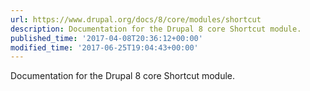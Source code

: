 ```yaml
---
url: https://www.drupal.org/docs/8/core/modules/shortcut
description: Documentation for the Drupal 8 core Shortcut module.
published_time: '2017-04-08T20:36:12+00:00'
modified_time: '2017-06-25T19:04:43+00:00'
---
```

Documentation for the Drupal 8 core Shortcut module.
